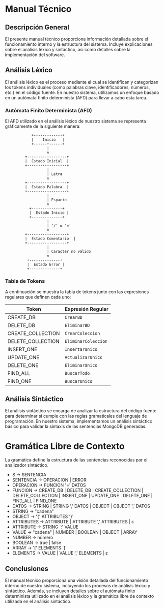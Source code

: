
# Manual Técnico

## Descripción General

El presente manual técnico proporciona información detallada sobre el funcionamiento interno y la estructura del sistema. Incluye explicaciones sobre el análisis léxico y sintáctico, así como detalles sobre la implementación del software.

## Análisis Léxico

El análisis léxico es el proceso mediante el cual se identifican y categorizan los tokens individuales (como palabras clave, identificadores, números, etc.) en el código fuente. En nuestro sistema, utilizamos un enfoque basado en un autómata finito determinista (AFD) para llevar a cabo esta tarea.

### Autómata Finito Determinista (AFD)

El AFD utilizado en el análisis léxico de nuestro sistema se representa gráficamente de la siguiente manera:

```
            +-------------+
            |    Inicio   |
            +------+------+
                   |
                   v
         +------------------+
         |  Estado Inicial  |
         +------------------+
                   |
                   | Letra
                   v
         +------------------+
         |  Estado Palabra  |
         +------------------+
                   |
                   | Espacio
                   v
           +--------------+
           |  Estado Inicio |
           +--------------+
                   |
                   | '/' o '='
                   v
         +------------------+
         |  Estado Comentario  |
         +------------------+
                   |
                   | Caracter no válido
                   v
          +--------------+
          |  Estado Error |
          +--------------+
```

### Tabla de Tokens

A continuación se muestra la tabla de tokens junto con las expresiones regulares que definen cada uno:

| Token               | Expresión Regular                 |
|---------------------|-----------------------------------|
| CREATE_DB           | `CrearBD`                         |
| DELETE_DB           | `EliminarBD`                      |
| CREATE_COLLECTION   | `CrearColeccion`                  |
| DELETE_COLLECTION   | `EliminarColeccion`               |
| INSERT_ONE          | `InsertarUnico`                   |
| UPDATE_ONE          | `ActualizarUnico`                 |
| DELETE_ONE          | `EliminarUnico`                   |
| FIND_ALL            | `BuscarTodo`                      |
| FIND_ONE            | `BuscarUnico`                     |

## Análisis Sintáctico

El análisis sintáctico se encarga de analizar la estructura del código fuente para determinar si cumple con las reglas gramaticales del lenguaje de programación. En nuestro sistema, implementamos un análisis sintáctico básico para validar la sintaxis de las sentencias MongoDB generadas.

# Gramática Libre de Contexto

La gramática define la estructura de las sentencias reconocidas por el analizador sintáctico.

- S -> SENTENCIA
- SENTENCIA -> OPERACION | ERROR
- OPERACION -> FUNCION '=' DATOS
- FUNCION -> CREATE_DB | DELETE_DB | CREATE_COLLECTION | DELETE_COLLECTION | INSERT_ONE | UPDATE_ONE | DELETE_ONE | FIND_ALL | FIND_ONE
- DATOS -> STRING | STRING ',' DATOS | OBJECT | OBJECT ',' DATOS
- STRING -> "cadena"
- OBJECT -> '{' ATTRIBUTES '}'
- ATTRIBUTES -> ATTRIBUTE | ATTRIBUTE ',' ATTRIBUTES | ε
- ATTRIBUTE -> STRING ':' VALUE
- VALUE -> "cadena" | NUMBER | BOOLEAN | OBJECT | ARRAY
- NUMBER -> número
- BOOLEAN -> true | false
- ARRAY -> '[' ELEMENTS ']'
- ELEMENTS -> VALUE | VALUE ',' ELEMENTS | ε



## Conclusiones

El manual técnico proporciona una visión detallada del funcionamiento interno de nuestro sistema, incluyendo los procesos de análisis léxico y sintáctico. Además, se incluyen detalles sobre el autómata finito determinista utilizado en el análisis léxico y la gramática libre de contexto utilizada en el análisis sintáctico.

